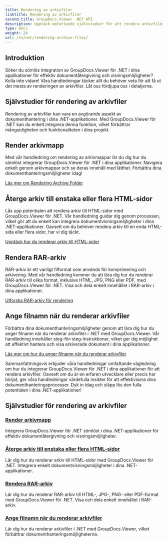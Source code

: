```yaml
---
title: Rendering av arkivfiler
linktitle: Rendering av arkivfiler
second_title: GroupDocs.Viewer .NET API
description: Upptäck omfattande självstudier för att rendera arkivfiler med GroupDocs.Viewer för .NET. Integrera sömlöst och effektivt i dina .NET-applikationer.
type: docs
weight: 24
url: /sv/net/rendering-archive-files/
---
```

## Introduktion

Söker du sömlös integration av GroupDocs.Viewer för .NET i dina applikationer för effektiv dokumentåtergivning och visningsmöjligheter? Kolla inte vidare! Våra handledningar täcker allt du behöver veta för att få ut det mesta av renderingen av arkivfiler. Låt oss fördjupa oss i detaljerna.

## Självstudier för rendering av arkivfiler

Rendering av arkivfiler kan vara en avgörande aspekt av dokumenthantering i dina .NET-applikationer. Med GroupDocs.Viewer för .NET kan du enkelt integrera denna funktion, vilket förbättrar mångsidigheten och funktionaliteten i dina projekt.

## Render arkivmapp

Med vår handledning om rendering av arkivmappar lär du dig hur du sömlöst integrerar GroupDocs.Viewer för .NET i dina applikationer. Navigera enkelt genom arkivmappar och se deras innehåll med lätthet. Förbättra dina dokumenthanteringsmöjligheter idag!

[Läs mer om Rendering Archive Folder](./render-archive-folder/)

## Återge arkiv till enstaka eller flera HTML-sidor

Lås upp potentialen att rendera arkiv till HTML-sidor med GroupDocs.Viewer för .NET. Vår handledning guidar dig genom processen, vilket gör att du enkelt kan integrera dokumentvisningsmöjligheter i dina .NET-applikationer. Oavsett om du behöver rendera arkiv till en enda HTML-sida eller flera sidor, har vi dig täckt.

[Upptäck hur du renderar arkiv till HTML-sidor](./render-archives-html/)

## Rendera RAR-arkiv

RAR-arkiv är ett vanligt filformat som används för komprimering och arkivering. Med vår handledning kommer du att lära dig hur du renderar RAR-arkiv till olika format, inklusive HTML, JPG, PNG eller PDF, med GroupDocs.Viewer för .NET. Visa och dela enkelt innehållet i RAR-arkiv i dina applikationer.

[Utforska RAR-arkiv för rendering](./render-rar/)

## Ange filnamn när du renderar arkivfiler

Förbättra dina dokumenthanteringsmöjligheter genom att lära dig hur du anger filnamn när du renderar arkivfiler i .NET med GroupDocs.Viewer. Vår handledning innehåller steg-för-steg-instruktioner, vilket ger dig möjlighet att effektivt hantera och visa arkiverade dokument i dina applikationer.

[Läs mer om hur du anger filnamn när du renderar arkivfiler](./specify-filename-render-archive/)

Sammanfattningsvis erbjuder våra handledningar omfattande vägledning om hur du integrerar GroupDocs.Viewer för .NET i dina applikationer för att rendera arkivfiler. Oavsett om du är en erfaren utvecklare eller precis har börjat, ger våra handledningar värdefulla insikter för att effektivisera dina dokumenthanteringsprocesser. Dyk in idag och släpp lös den fulla potentialen i dina .NET-applikationer!
## Självstudier för rendering av arkivfiler
### [Render arkivmapp](./render-archive-folder/)
Integrera GroupDocs.Viewer för .NET sömlöst i dina .NET-applikationer för effektiv dokumentåtergivning och visningsmöjligheter.
### [Återge arkiv till enstaka eller flera HTML-sidor](./render-archives-html/)
Lär dig hur du renderar arkiv till HTML-sidor med GroupDocs.Viewer för .NET. Integrera enkelt dokumentvisningsmöjligheter i dina .NET-applikationer.
### [Rendera RAR-arkiv](./render-rar/)
Lär dig hur du renderar RAR-arkiv till HTML-, JPG-, PNG- eller PDF-format med GroupDocs.Viewer för .NET. Visa och dela enkelt innehållet i RAR-arkiv.
### [Ange filnamn när du renderar arkivfiler](./specify-filename-render-archive/)
Lär dig hur du renderar arkivfiler i .NET med GroupDocs.Viewer, vilket förbättrar dokumenthanteringsmöjligheterna.